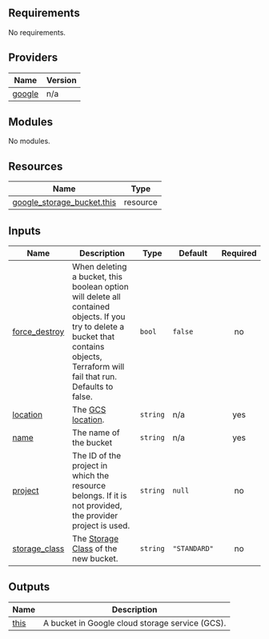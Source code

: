 <!-- BEGIN_TF_DOCS -->
## Requirements

No requirements.

## Providers

| Name | Version |
|------|---------|
| <a name="provider_google"></a> [google](#provider\_google) | n/a |

## Modules

No modules.

## Resources

| Name | Type |
|------|------|
| [google_storage_bucket.this](https://registry.terraform.io/providers/hashicorp/google/latest/docs/resources/storage_bucket) | resource |

## Inputs

| Name | Description | Type | Default | Required |
|------|-------------|------|---------|:--------:|
| <a name="input_force_destroy"></a> [force\_destroy](#input\_force\_destroy) | When deleting a bucket, this boolean option will delete all contained objects. If you try to delete a bucket that contains objects, Terraform will fail that run. Defaults to false. | `bool` | `false` | no |
| <a name="input_location"></a> [location](#input\_location) | The [GCS location](https://cloud.google.com/storage/docs/locations). | `string` | n/a | yes |
| <a name="input_name"></a> [name](#input\_name) | The name of the bucket | `string` | n/a | yes |
| <a name="input_project"></a> [project](#input\_project) | The ID of the project in which the resource belongs. If it is not provided, the provider project is used. | `string` | `null` | no |
| <a name="input_storage_class"></a> [storage\_class](#input\_storage\_class) | The [Storage Class](https://cloud.google.com/storage/docs/storage-classes) of the new bucket. | `string` | `"STANDARD"` | no |

## Outputs

| Name | Description |
|------|-------------|
| <a name="output_this"></a> [this](#output\_this) | A bucket in Google cloud storage service (GCS). |
<!-- END_TF_DOCS -->